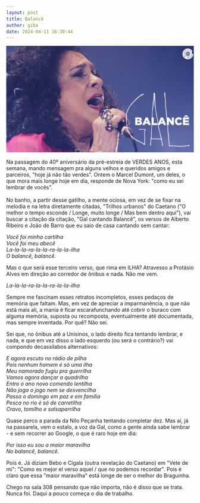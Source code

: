 ```yaml
---
layout: post
title: Balancê
author: giba
date: 2024-04-11 16:30:44
---
```

![](/uploads/balance.jpg)

Na passagem do 40º aniversário da pré-estreia de VERDES ANOS, esta semana, mando mensagem pra alguns velhos e queridos amigos e parceiros, "hoje já não tão verdes". Ontem o Marcel Dumont, um deles, o que mora mais longe hoje em dia, responde de Nova York: "como eu sei lembrar de vocês".\
\
No banho, a partir desse gatilho, a mente ociosa, em vez de se fixar na melodia e na letra diretamente citadas, "Trilhos urbanos" do Caetano ("O melhor o tempo esconde / Longe, muito longe / Mas bem dentro aqui"), vai buscar a citação da citação, "Gal cantando Balancê", os versos de Alberto Ribeiro e João de Barro que eu saio de casa cantando sem cantar:

*Você foi minha cartilha*\
*Você foi meu abecê*\
*La-la-la-ra-la-la-ra-la-la-ilha*\
*O balancê, balancê.*

Mas o que será esse terceiro verso, que rima em ILHA? Atravesso a Protásio Alves em direção ao corredor de ônibus e nada. Não me vem.

*La-la-la-ra-la-la-ra-la-la-ilha*

Sempre me fascinam esses retratos incompletos, esses pedaços de memória que faltam. Mas, em vez de apreciar a imparmanência, o que não está mais ali, a mania é ficar escarafunchando até cobrir o buraco com alguma memória, suposta ou recomposta, eventualmente até documentada, mas sempre inventada. Por quê? Não sei.

Sei que, no ônibus até a Unisinos, o lado direito fica tentando lembrar, e nada, e que em vez disso o lado esquerdo (ou será o contrário?) vai compondo decassílabos alternativos:

*E agora escuto no rádio de pilha*\
*Pois nenhum homem é só uma ilha*\
*Meu namorado fugiu pra guerrilha*\
*Vamos agora dançar a quadrilha*\
*Entro o ano novo comendo lentilha*\
*Não joga o jogo nem se desvencilha*\
*Passa o domingo em paz e em família*\
*Pesca no rio é só de carretilha*\
*Cravo, tomilho e salsaparrilha*

Quase perco a parada da Nilo Peçanha tentando completar dez. Mas aí, já na passarela, vem o estalo, a voz da Gal, como a gente ainda sabe lembrar - e sem recorrer ao Google, o que é raro hoje em dia:

*Por isso eu sou a maior maravilha*\
*No balancê, balancê.*

Pois é. Já diziam Bebo e Cigala (outra revelação do Caetano) em "Vete de mi": "Como es mejor el verso aquel / que no podemos recordar". Pois é claro que essa "maior maravilha" está longe de ser o melhor do Braguinha.

Chego na sala 308 pensando que não importa, não é disso que se trata. Nunca foi. Daqui a pouco começa o dia de trabalho.